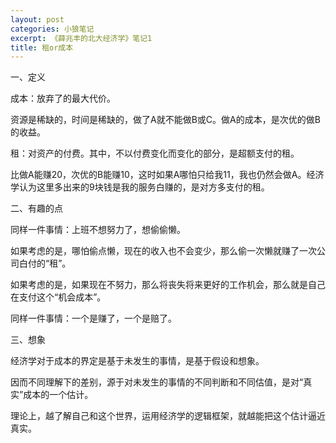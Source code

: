 ```yaml
---
layout: post
categories: 小狼笔记
excerpt: 《薛兆丰的北大经济学》笔记1
title: 租or成本
---
```


一、定义

成本：放弃了的最大代价。

资源是稀缺的，时间是稀缺的，做了A就不能做B或C。做A的成本，是次优的做B的收益。

租：对资产的付费。其中，不以付费变化而变化的部分，是超额支付的租。

比做A能赚20，次优的B能赚10，这时如果A哪怕只给我11，我也仍然会做A。经济学认为这里多出来的9块钱是我的服务白赚的，是对方多支付的租。

二、有趣的点

同样一件事情：上班不想努力了，想偷偷懒。

如果考虑的是，哪怕偷点懒，现在的收入也不会变少，那么偷一次懒就赚了一次公司白付的“租”。

如果考虑的是，如果现在不努力，那么将丧失将来更好的工作机会，那么就是自己在支付这个“机会成本”。

同样一件事情：一个是赚了，一个是赔了。

三、想象

经济学对于成本的界定是基于未发生的事情，是基于假设和想象。

因而不同理解下的差别，源于对未发生的事情的不同判断和不同估值，是对“真实”成本的一个估计。

理论上，越了解自己和这个世界，运用经济学的逻辑框架，就越能把这个估计逼近真实。
